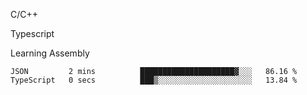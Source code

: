 <p>C/C++</p>
<p> Typescript</p>
<p>Learning Assembly</p>

<!--START_SECTION:waka-->

```text
JSON         2 mins          █████████████████████▓░░░   86.16 %
TypeScript   0 secs          ███▒░░░░░░░░░░░░░░░░░░░░░   13.84 %
```

<!--END_SECTION:waka-->
